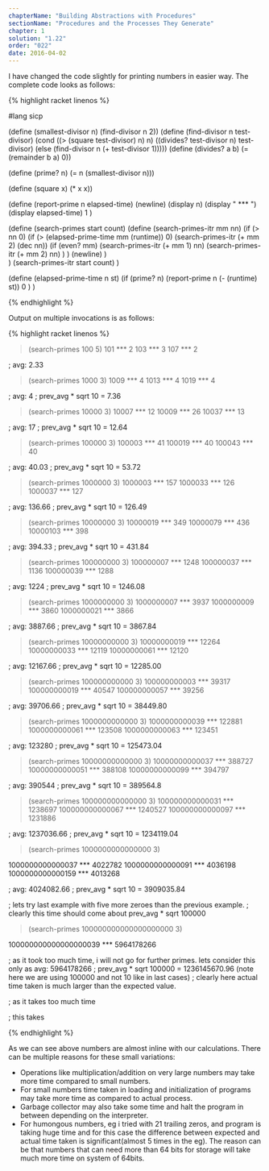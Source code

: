 ```yaml
---
chapterName: "Building Abstractions with Procedures"
sectionName: "Procedures and the Processes They Generate"
chapter: 1
solution: "1.22"
order: "022"
date: 2016-04-02
---
```


I have changed the code slightly for printing numbers in easier way. The complete code looks as follows:

{% highlight racket linenos %}

#lang sicp

(define (smallest-divisor n)
  (find-divisor n 2))
(define (find-divisor n test-divisor)
  (cond ((> (square test-divisor) n) n)
        ((divides? test-divisor n) test-divisor)
        (else (find-divisor n (+ test-divisor 1)))))
(define (divides? a b)
  (= (remainder b a) 0))

(define (prime? n)
  (= n (smallest-divisor n)))

(define (square x) (* x x))

(define (report-prime n elapsed-time)
  (newline)
  (display n)
  (display " *** ")
  (display elapsed-time)
  1
)

(define (search-primes start count)
  (define (search-primes-itr mm nn)
    (if (> nn 0)
        (if (> (elapsed-prime-time mm (runtime)) 0)
            (search-primes-itr (+ mm 2) (dec nn))
            (if (even? mm)
                (search-primes-itr (+ mm 1) nn)
                (search-primes-itr (+ mm 2) nn)
            )
        )
        (newline)
    )    
  )
  (search-primes-itr start count)
)

(define (elapsed-prime-time n st)
     (if (prime? n)
         (report-prime n (- (runtime) st))
         0
     ) 
)

{% endhighlight %}


Output on multiple invocations is as follows:

{% highlight racket linenos %}

> (search-primes 100 5)
101 *** 2
103 *** 3
107 *** 2

; avg: 2.33 

> (search-primes 1000 3)
1009 *** 4
1013 *** 4
1019 *** 4

; avg: 4
; prev_avg * sqrt 10 = 7.36

> (search-primes 10000 3)
10007 *** 12
10009 *** 26
10037 *** 13

; avg: 17
; prev_avg * sqrt 10 = 12.64


> (search-primes 100000 3)
100003 *** 41
100019 *** 40
100043 *** 40

; avg: 40.03
; prev_avg * sqrt 10 = 53.72

> (search-primes 1000000 3)
1000003 *** 157
1000033 *** 126
1000037 *** 127

; avg: 136.66
; prev_avg * sqrt 10 = 126.49 

> (search-primes 10000000 3)
10000019 *** 349
10000079 *** 436
10000103 *** 398

; avg: 394.33
; prev_avg * sqrt 10 = 431.84 

> (search-primes 100000000 3)
100000007 *** 1248
100000037 *** 1136
100000039 *** 1288

; avg: 1224
; prev_avg * sqrt 10 =  1246.08

> (search-primes 1000000000 3)
1000000007 *** 3937
1000000009 *** 3860
1000000021 *** 3866

; avg: 3887.66
; prev_avg * sqrt 10 = 3867.84 

> (search-primes 10000000000 3)
10000000019 *** 12264
10000000033 *** 12119
10000000061 *** 12120

; avg: 12167.66
; prev_avg * sqrt 10 =  12285.00

> (search-primes 100000000000 3)
100000000003 *** 39317
100000000019 *** 40547
100000000057 *** 39256

; avg: 39706.66
; prev_avg * sqrt 10 = 38449.80  

> (search-primes 1000000000000 3)
1000000000039 *** 122881
1000000000061 *** 123508
1000000000063 *** 123451

; avg: 123280 
; prev_avg * sqrt 10 = 125473.04 

> (search-primes 10000000000000 3)
10000000000037 *** 388727
10000000000051 *** 388108
10000000000099 *** 394797

; avg: 390544
; prev_avg * sqrt 10 = 389564.8 

> (search-primes 100000000000000 3)
100000000000031 *** 1238697
100000000000067 *** 1240527
100000000000097 *** 1231886

; avg: 1237036.66
; prev_avg * sqrt 10 = 1234119.04 

> (search-primes 1000000000000000 3)

1000000000000037 *** 4022782
1000000000000091 *** 4036198
1000000000000159 *** 4013268

; avg: 4024082.66
; prev_avg * sqrt 10 = 3909035.84

; lets try last example with five more zeroes than the previous example.
; clearly this time should come about prev_avg * sqrt 100000
  
> (search-primes 100000000000000000000 3)

100000000000000000039 *** 5964178266
  
; as it took too much time, i will not go for further primes. lets consider this only as avg: 5964178266
; prev_avg * sqrt 100000 = 1236145670.96 (note here we are using 100000 and not 10 like in last cases)
; clearly here actual time taken is much larger than the expected value.

; as it takes too much time

; this takes 

{% endhighlight %}


As we can see above numbers are almost inline with our calculations. There can be multiple reasons for these small variations:

- Operations like multiplication/addition on very large numbers may take more time compared to small numbers.
- For small numbers time taken in loading and initialization of programs may take more time as compared to actual process.
- Garbage collector may also take some time and halt the program in between depending on the interpreter.
- For humongous numbers, eg i tried with 21 trailing zeros, and program is taking huge time and for this case the difference
  between expected and actual time taken is significant(almost 5 times in the eg). The reason can be that numbers that can
  need more than 64 bits for storage will take much more time on system of 64bits.
  